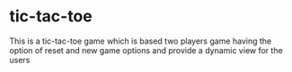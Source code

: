 # tic-tac-toe
This is a tic-tac-toe game which is based two players game having the option of reset and new game options and provide a dynamic view for the users
